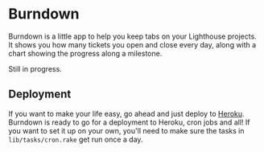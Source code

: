 # Burndown

Burndown is a little app to help you keep tabs on your Lighthouse projects. It shows you how many tickets you open and close every day, along with a chart showing the progress along a milestone.

Still in progress.

## Deployment

If you want to make your life easy, go ahead and just deploy to [Heroku](http://heroku.com).  Burndown is ready to go for a deployment to Heroku, cron jobs and all!  If you want to set it up on your own, you'll need to make sure the tasks in `lib/tasks/cron.rake` get run once a day.
